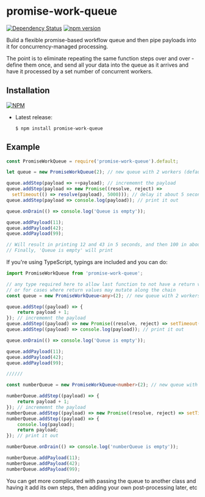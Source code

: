 # promise-work-queue

[![Dependency Status](https://img.shields.io/david/radicand/promise-work-queue.svg?style=flat)](https://david-dm.org/radicand/promise-work-queue)
[![npm version](https://badge.fury.io/js/promise-work-queue.svg?style=flat)](http://badge.fury.io/js/promise-work-queue)

Build a flexible promise-based workflow queue and then pipe payloads into it for concurrency-managed processing.

The point is to eliminate repeating the same function steps over and over - define them once, and send all your data into the queue as it arrives and have it processed by a set number of concurrent workers.

## Installation

[![NPM](https://nodei.co/npm/promise-work-queue.png?downloads=true&stars=true)](https://nodei.co/npm/promise-work-queue/)

  - Latest release:

        $ npm install promise-work-queue

## Example


```js
const PromiseWorkQueue = require('promise-work-queue').default;

let queue = new PromiseWorkQueue(2); // new queue with 2 workers (default is 1)

queue.addStep(payload => ++payload); // incrememnt the payload
queue.addStep(payload => new Promise((resolve, reject) =>
  setTimeout(() => resolve(payload), 5000))); // delay it about 5 seconds
queue.addStep(payload => console.log(payload)); // print it out

queue.onDrain(() => console.log('Queue is empty'));

queue.addPayload(11);
queue.addPayload(42);
queue.addPayload(99);

// Will result in printing 12 and 43 in 5 seconds, and then 100 in about 10 seconds
// Finally, 'Queue is empty' will print
```

If you're using TypeScript, typings are included and you can do:
```ts
import PromiseWorkQueue from 'promise-work-queue';

// any type required here to allow last function to not have a return value
// or for cases where return values may mutate along the chain
const queue = new PromiseWorkQueue<any>(2); // new queue with 2 workers (default is 1)

queue.addStep((payload) => {
	return payload + 1;
}); // incrememnt the payload
queue.addStep((payload) => new Promise((resolve, reject) => setTimeout(() => resolve(payload), 5000))); // delay it about 5 seconds
queue.addStep((payload) => console.log(payload)); // print it out

queue.onDrain(() => console.log('Queue is empty'));

queue.addPayload(11);
queue.addPayload(42);
queue.addPayload(99);

//////

const numberQueue = new PromiseWorkQueue<number>(2); // new queue with 2 workers (default is 1)

numberQueue.addStep((payload) => {
	return payload + 1;
}); // incrememnt the payload
numberQueue.addStep((payload) => new Promise((resolve, reject) => setTimeout(() => resolve(payload), 5000))); // delay it about 5 seconds
numberQueue.addStep((payload) => {
	console.log(payload);
	return payload;
}); // print it out

numberQueue.onDrain(() => console.log('numberQueue is empty'));

numberQueue.addPayload(11);
numberQueue.addPayload(42);
numberQueue.addPayload(99);
```

You can get more complicated with passing the queue to another class and having it add its own steps, then adding your own post-processing later, etc

